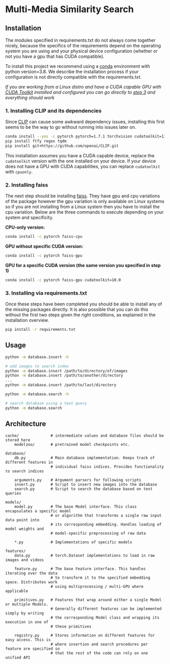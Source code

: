 # Multi-Media Similarity Search

## Installation

The modules specified in requirements.txt do not always come together nicely, because the 
specifics of the requirements depend on the operating system you are using and your physical device configuration
(whether or not you have a gpu that has CUDA compatible). 

To install this project we recommend using a [conda](https://docs.conda.io/en/latest/) environment with python version=3.8.
We describe the installation process if your configuration is not directly compatible with the requirements.txt. 

_If you are working from a Linux distro and have a CUDA capable GPU with [CUDA Toolkit](https://developer.nvidia.com/cuda-downloads) installed and configured
you can go directly to [step 3](#3-installing-via-requirementstxt) and everything should work_


### 1. Installing CLIP and its dependencies

Since [CLIP](https://github.com/openai/CLIP) can cause some awkward dependency issues, installing this first seems to be the way to go without running 
into issues later on.

```bash
conda install --yes -c pytorch pytorch=1.7.1 torchvision cudatoolkit=11.0
pip install ftfy regex tqdm
pip install git+https://github.com/openai/CLIP.git
```
This installation assumes you have a CUDA capable device, replace the `cudatoolkit` version with the one installed on your device.
If your device does not have a GPU with CUDA capabilities, you can replace `cudatoolkit` with `cpuonly`.

### 2. Installing faiss
The next step should be installing [faiss](https://github.com/facebookresearch/faiss/blob/master). They have gpu and cpu variations
of the package however the gpu variation is only available on Linux systems so if you are not installing from a Linux system
then you have to install the cpu variation. Below are the three commands to execute depending on your system and specificity.

**CPU-only version:**
```bash
conda install -c pytorch faiss-cpu
```

**GPU without specific CUDA version:**
```bash
conda install -c pytorch faiss-gpu
```

**GPU for a specific CUDA version (the same version you specified in step 1)**
```bash
conda install -c pytorch faiss-gpu cudatoolkit=10.0
```

### 3. Installing via requirements.txt
Once these steps have been completed you should be able to install any of the missing packages directly. It is also
possible that you can do this without the first two steps given the right conditions, as explained in the installation overview.

```bash
pip install -r requirements.txt
```
## Usage

```bash
python -m database.insert -h

# add images to search index
python -m database.insert /path/to/directory/of/images
python -m database.insert /path/to/another/directory
...
python -m database.insert /path/to/last/directory
```

```bash
python -m database.search -h

# search database using a text query
python -m database.search
```

## Architecture

```
cache/              # intermediate values and database files should be stored here
    modelzoo/       # pretrained model checkpoints etc.

database/
    db.py           # Main database implementation. Keeps track of different features in
                    # individual faiss indices. Provides functionality to search indices

    arguments.py    # Argument parsers for following scripts
    insert.py       # Script to insert new images into the database
    search.py       # Script to search the database based on text queries

models/
    model.py        # The base Model interface. This class encapsulates a specific model
                    # or algorithm that transforms a single raw input data point into
                    # its corresponding embedding. Handles loading of model weights and
                    # model-specific preprocessing of raw data

    *.py            # Implementations of specific models

features/
    data.py         # torch.Dataset implementations to load in raw images and videos

    feature.py      # The base Feature interface. This handles iterating over the data
                    # to transform it to the specified embedding space. Distributes work
                    # using multiprocessing / multi-GPU where applicable

    primitives.py   # Features that wrap around either a single Model or multiple Models.
                    # Generally different features can be implemented simply by writing
                    # the corresponding Model class and wrapping its execution in one of
                    # these primitives

    registry.py     # Stores information on different features for easy access. This is
                    # where insertion and search procedures per feature are specified so
                    # that the rest of the code can rely on one unified API
```